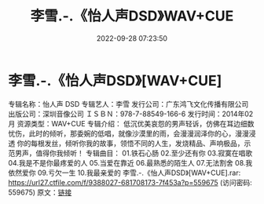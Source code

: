﻿---
title: 李雪.-.《怡人声DSD》WAV+CUE
date: 2022-09-28 07:23:50
categories: WAV车载音乐、镜像
tags: 华语中文
---
# 李雪.-.《怡人声DSD》[WAV+CUE]

专辑名称：怡人声 DSD
专辑艺人：李雪
发行公司：广东鸿飞文化传播有限公司
出版公司：深圳音像公司
ＩＳＢＮ：978-7-88549-166-6
发行时间：2014年02月
资源类型：WAV+CUE
专辑介绍：
低沉优美哀怨的男声轻诉，仿佛在耳边细数忧伤，此时的倾听，那委婉的低唱，就像沙漠里的雨，会漫漫润泽你的心，漫漫浸透
你的每根发丝，倾听你我的故事，领悟不同的人生，发烧精品、声响极品，示范男声，值得你我倾听！
专辑曲目：
01.铁石心肠
02.至少还有你
03.寂寞在唱歌
04.我是不是你最疼爱的人
05.当爱在靠近
06.最熟悉的陌生人
07.无法割舍
08.我依然爱你
09.亏欠一生
10.我最亲爱的
李雪.-.《怡人声DSD》[WAV+CUE].rar: https://url27.ctfile.com/f/9388027-681708173-7f453a?p=559675
(访问密码: 559675)
原文：[链接](https://blog.sina.com.cn/s/blog_1647c7e7601030zmy.html)